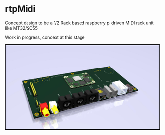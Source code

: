 # rtpMidi
Concept design to be a 1/2 Rack based raspberry pi driven MIDI rack unit like MT32/SC55

Work in progress, concept at this stage

![main](images/main.jpg)
